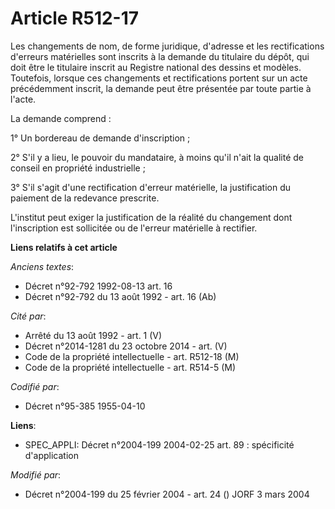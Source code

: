 # Article R512-17

Les changements de nom, de forme juridique, d'adresse et les rectifications d'erreurs matérielles sont inscrits à la demande
du titulaire du dépôt, qui doit être le titulaire inscrit au Registre national des dessins et modèles. Toutefois, lorsque ces
changements et rectifications portent sur un acte précédemment inscrit, la demande peut être présentée par toute partie à
l'acte.

La demande comprend :

1° Un bordereau de demande d'inscription ;

2° S'il y a lieu, le pouvoir du mandataire, à moins qu'il n'ait la qualité de conseil en propriété industrielle ;

3° S'il s'agit d'une rectification d'erreur matérielle, la justification du paiement de la redevance prescrite.

L'institut peut exiger la justification de la réalité du changement dont l'inscription est sollicitée ou de l'erreur
matérielle à rectifier.

**Liens relatifs à cet article**

_Anciens textes_:

  - Décret n°92-792 1992-08-13 art. 16
  - Décret n°92-792 du 13 août 1992 - art. 16 (Ab)

_Cité par_:

  - Arrêté du 13 août 1992 - art. 1 (V)
  - Décret n°2014-1281 du 23 octobre 2014 - art. (V)
  - Code de la propriété intellectuelle - art. R512-18 (M)
  - Code de la propriété intellectuelle - art. R514-5 (M)

_Codifié par_:

  - Décret n°95-385 1955-04-10

**Liens**:

  - SPEC_APPLI: Décret n°2004-199 2004-02-25 art. 89 : spécificité d'application

_Modifié par_:

  - Décret n°2004-199 du 25 février 2004 - art. 24 () JORF 3 mars 2004
